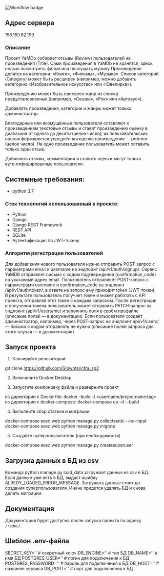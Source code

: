 ![Workflow badge](https://github.com/Glownts/yamdb_final/actions/workflows/yamdb_workflow.yml/badge.svg)

## Адрес сервера
158.160.62.199

### Описание
Проект YaMDb собирает отзывы (Review) пользователей на произведения (Title).
Сами произведения в YaMDb не хранятся, здесь нельзя посмотреть фильм или послушать музыку
Произведения делятся на категории: «Книги», «Фильмы», «Музыка».
Список категорий (Category) может быть расширен (например, можно добавить категорию «Изобразительное искусство» или «Ювелирка»).

Произведению может быть присвоен жанр из списка предустановленных (например, «Сказка», «Рок» или «Артхаус»).

Добавлять произведения, категории и жанры может только администратор.

Благодарные или возмущённые пользователи оставляют к произведениям текстовые отзывы и ставят произведению оценку в диапазоне от одного до десяти (целое число); из пользовательских оценок формируется усреднённая оценка произведения — рейтинг (целое число). На одно произведение пользователь может оставить только один отзыв.

Добавлять отзывы, комментарии и ставить оценки могут только аутентифицированные пользователи.

## Cистемные требования:
-   python 3.7

### Стек технологий использованный в проекте:
-   Python
-   Django
-   Django REST Framework
-   REST API
-   SQLite
-   Аутентификация по JWT-токену

### Алгоритм регистрации пользователей
Для добавления нового пользователя нужно отправить POST-запрос с параметрами email и username на эндпоинт /api/v1/auth/signup/.
Сервис YaMDB отправляет письмо с кодом подтверждения (confirmation_code) на указанный адрес email.
Пользователь отправляет POST-запрос с параметрами username и confirmation_code на эндпоинт /api/v1/auth/token/, в ответе на запрос ему приходит token (JWT-токен).
В результате пользователь получает токен и может работать с API проекта, отправляя этот токен с каждым запросом.
После регистрации и получения токена пользователь может отправить PATCH-запрос на эндпоинт /api/v1/users/me/ и заполнить поля в своём профайле (описание полей — в документации).
Если пользователя создаёт администратор, например, через POST-запрос на эндпоинт api/v1/users/ — письмо с кодом отправлять не нужно (описание полей запроса для этого случая — в документации).

## Запуск проекта
1. Клонируйте репозиторий

git clone https://github.com/Glownts/infra_sp2


2. Включените Docker Desktop


3. Запустите компоновку файла и разверните проект

из директории с Dockerfile: docker -build -t <username/projectname:tag>
из директории с docker-compose: docker-compose up -d --build

4. Выполните сбор статики и миграции

docker-compose exec web python manage.py collectstatic --no-input
docker-compose exec web python manage.py migrate


5. Создайте суперпользователя (при необходимости)

docker-compose exec web python manage.py createsuperuser



## Загрузка данных в БД из csv
Команда python manage.py load_data загружает данные из csv в БД.
Если данные уже есть в БД, выдаст ошибку ALREDY_LOADED_ERROR_MESSAGE.
Загружать данные стоит до создания суперпользователя. Иначе придется
удалять БД и снова делать миграции.


## Документация
Документация будет доступна после запуска проекта по адресу `/redoc/`.

## Шаблон .env-файла

SECRET_KEY='' # секретный ключ
DB_ENGINE='' # тип БД
DB_NAME='' # имя БД
POSTGRES_USER='' # логин для подключения к БД
POSTGRES_PASSWORD='' # пароль для подключения к БД
DB_HOST='' # название сервиса
DB_PORT='' # порт для подключения к БД
